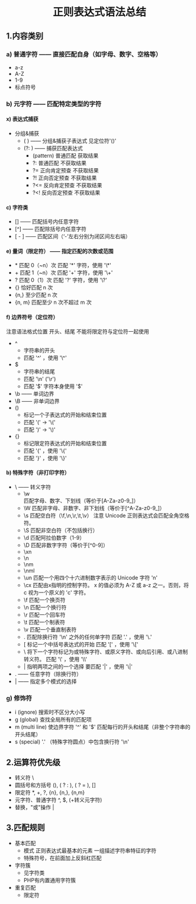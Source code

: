 <h1 align = "center">正则表达式语法总结</h1>

## 1.内容类别

### a) 普通字符 —— 直接匹配自身（如字母、数字、空格等）

* a-z
* A-Z
* 1-9
* 标点符号

### b) 元字符 —— 匹配特定类型的字符

#### x) 表达式捕获

* 分组&捕获
  * ( ) —— 分组&捕获子表达式
    见定位符'()'
  * (?: ) —— 捕获匹配表达式
    * (pattern)
      普通匹配
      获取结果
    * ?:
      普通匹配
      不获取结果
    * ?=
      正向肯定预查
      不获取结果
    * ?!
      正向否定预查
      不获取结果
    * ?<=
      反向肯定预查
      不获取结果
    * ?<!
      反向否定预查
      不获取结果

#### c) 字符类

* [] —— 匹配括号内任意字符
* [^] —— 匹配除括号内任意字符
* [ - ] —— 匹配区间（‘-’左右分别为闭区间左右端）

#### e) 量词（限定符） —— 指定匹配的次数或范围

* \*
  匹配 0（~n）次
  匹配 '*' 字符，使用 '\\\*'
* \+
  匹配 1（~n）次
  匹配 '+' 字符，使用 '\\+'
* \?
  匹配 0（1）次
  匹配 '?' 字符，使用 '\\?'
* \{}
  恰好匹配 n 次
* \{n,}
  至少匹配 n 次
* \{n, m}
  匹配至少 n 次不超过 m 次

#### f) 边界符号（定位符）

  注意语法格式位置
  开头、结尾
  不能将限定符与定位符一起使用

* ^
  * 字符串的开头
  * 匹配 '^' ，使用 '\\^'
* $
  * 字符串的结尾
  * 匹配 '\n' ('\r')
  * 匹配 '$' 字符本身使用 '\$'
* \b —— 单词边界
* \B —— 非单词边界
* ()
  * 标记一个子表达式的开始和结束位置
  * 匹配 '(' -> '\\('
  * 匹配 ')' -> '\\)'
* {}
  * 标记限定符表达式的开始和结束位置
  * 匹配 '{' ，使用 '\\{'
  * 匹配 '}' ，使用 '\\}'

#### b) 特殊字符（非打印字符）

* \ —— 转义字符
  * \w  
    匹配字母、数字、下划线（等价于[A-Za-z0-9_]）
  * \W
    匹配非字母、非数字、非下划线（等价于[^A-Za-z0-9_]）
  * \s
    匹配空白符（\f,\n,\r,\t,\v）
    注意 Unicode 正则表达式会匹配全角空格符。
  * \S
    匹配非空白符（不包括换行）
  * \d
    匹配阿拉伯数字（1-9）
  * \D
    匹配非数字字符（等价于[^0-9]）
  * \xn
  * \n
  * \nm
  * \nml
  * \un
    匹配一个用四个十六进制数字表示的 Unicode 字符 'n'
  * \cx
    匹配由x指明的控制字符。
    x 的值必须为 A-Z 或 a-z 之一。否则，将 c 视为一个原义的 'c' 字符。
  * \f
    匹配一个换页符
  * \n
    匹配一个换行符
  * \r
    匹配一个回车符
  * \t
    匹配一个制表符
  * \v
    匹配一个垂直制表符
  * .
    匹配除换行符 '\n' 之外的任何单字符
    匹配 '.' ，使用 '\\.'
  * [
    标记一个中括号表达式的开始
    匹配 '[' ，使用 '\\['
  * \\
    将下一个字符标记为或特殊字符、或原义字符、或向后引用、或八进制转义符。
    匹配 '\\' ，使用 '\\\\'
  * |
    指明两项之间的一个选择
    要匹配 '|' ，使用 '\\|'
* . —— 任意字符（除换行符）
* | —— 指定多个模式的选择

### g) 修饰符

* i (ignore)
  搜索时不区分大小写
* g (global)
  查找全局所有的匹配项
* m (multi line)
  使边界字符 '^' 和 '$' 匹配每行的开头和结尾（非整个字符串的开头结尾）
* s (special)
  '.' （特殊字符圆点）中包含换行符 '\n'

## 2.运算符优先级

* 转义符
  \
* 圆括号和方括号
  (), ( ? : ), ( ? = ), []
* 限定符
  *, +, ?, {n}, {n,}, {n,m}
* 元字符、普通字符
  ^, $, (\+转义元字符)
* 替换，"或"操作
  |

## 3.匹配规则

* 基本匹配
  * 模式
    正则表达式最基本的元素
    一组描述字符串特征的字符
  * 特殊符号，在前面加上反斜杠匹配
* 字符簇
  * 见字符类
  * PHP有内置通用字符簇
* 重复匹配
  * 限定符
